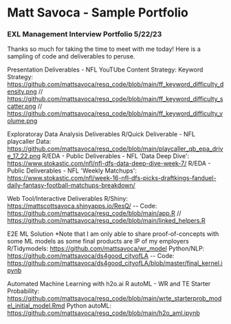 # Matt Savoca - Sample Portfolio
### EXL Management Interview Portfolio 5/22/23
Thanks so much for taking the time to meet with me today! Here is a sampling of code and deliverables to peruse.

Presentation Deliverables - NFL YouTUbe Content Strategy: 
Keyword Strategy: https://github.com/mattsavoca/resq_code/blob/main/ff_keyword_difficulty_density.png // https://github.com/mattsavoca/resq_code/blob/main/ff_keyword_difficulty_scatter.png //
https://github.com/mattsavoca/resq_code/blob/main/ff_keyword_difficulty_volume.png

Exploratoray Data Analysis Deliverables
R/Quick Deliverable - NFL playcaller Data: https://github.com/mattsavoca/resq_code/blob/main/playcaller_qb_epa_drive_17_22.png
R/EDA - Public Deliverables - NFL 'Data Deep Dive': https://www.stokastic.com/nfl/nfl-dfs-data-deep-dive-week-7/
R/EDA - Public Deliverables - NFL 'Weekly Matchups': https://www.stokastic.com/nfl/week-16-nfl-dfs-picks-draftkings-fanduel-daily-fantasy-football-matchups-breakdown/

Web Tool/Interactive Deliverables
R/Shiny: https://mattscottsavoca.shinyapps.io/ResQ/
-- Code: https://github.com/mattsavoca/resq_code/blob/main/app.R // https://github.com/mattsavoca/resq_code/blob/main/linked_helpers.R

E2E ML Solution
*Note that I am only able to share proof-of-concepts with some ML models as some final products are IP of my employers
R/Tidymodels:  https://github.com/mattsavoca/wr_model
Python/NLP: https://github.com/mattsavoca/ds4good_cityofLA 
-- Code: https://github.com/mattsavoca/ds4good_cityofLA/blob/master/final_kernel.ipynb

Automated Machine Learning with h2o.ai
R autoML - WR and TE Starter Probability: https://github.com/mattsavoca/resq_code/blob/main/wrte_starterprob_model_initial_model.Rmd
Python autoML: https://github.com/mattsavoca/resq_code/blob/main/h2o_aml.ipynb


